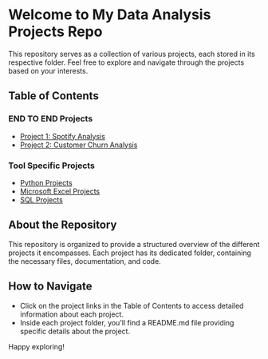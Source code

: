 # Welcome to My Data Analysis Projects Repo

This repository serves as a collection of various projects, each stored in its respective folder. Feel free to explore and navigate through the projects based on your interests.

## Table of Contents
### END TO END Projects
- [Project 1: Spotify Analysis](./Spotify%20Analysis)
- [Project 2: Customer Churn Analysis](./Customer%20Churn%20Analysis)
### Tool Specific Projects
- [Python Projects](./Python)
- [Microsoft Excel Projects](./Excel)
- [SQL Projects](./SQL)

## About the Repository

This repository is organized to provide a structured overview of the different projects it encompasses. Each project has its dedicated folder, containing the necessary files, documentation, and code.

## How to Navigate

- Click on the project links in the Table of Contents to access detailed information about each project.
- Inside each project folder, you'll find a README.md file providing specific details about the project.

Happy exploring!
